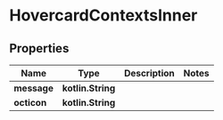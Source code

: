 
# HovercardContextsInner

## Properties
Name | Type | Description | Notes
------------ | ------------- | ------------- | -------------
**message** | **kotlin.String** |  | 
**octicon** | **kotlin.String** |  | 



